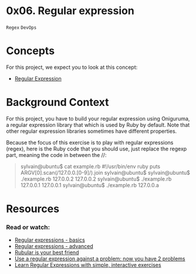 # 0x06. Regular expression
`Regex` `DevOps`

# Concepts
For this project, we expect you to look at this concept:

- [Regular Expression](https://alx-intranet.hbtn.io/concepts/29)


# Background Context
For this project, you have to build your regular expression using Oniguruma, a regular expression library that which is used by Ruby by default. Note that other regular expression libraries sometimes have different properties.

Because the focus of this exercise is to play with regular expressions (regex), here is the Ruby code that you should use, just replace the regexp part, meaning the code in between the //:

> sylvain@ubuntu$ cat example.rb
> #!/usr/bin/env ruby
> puts ARGV[0].scan(/127.0.0.[0-9]/).join
> sylvain@ubuntu$
> sylvain@ubuntu$ ./example.rb 127.0.0.2
> 127.0.0.2
> sylvain@ubuntu$ ./example.rb 127.0.0.1
> 127.0.0.1
> sylvain@ubuntu$ ./example.rb 127.0.0.a

# Resources
### Read or watch:

- [Regular expressions - basics](https://alx-intranet.hbtn.io/rltoken/6VeaVMaugIxcFAwA27TBdQ)
- [Regular expressions - advanced](https://alx-intranet.hbtn.io/rltoken/rntjh3-3S86zt0Qy28L10w)
- [Rubular is your best friend](https://alx-intranet.hbtn.io/rltoken/RGkVuw1lZ_hoCCbLsiOAhg)
- [Use a regular expression against a problem: now you have 2 problems](https://alx-intranet.hbtn.io/rltoken/Vwm8lpMUGa4x_FBtlyUQ8g)
- [Learn Regular Expressions with simple, interactive exercises](https://alx-intranet.hbtn.io/rltoken/XsQ6rzS1uy-E6bnswUqIKg)

